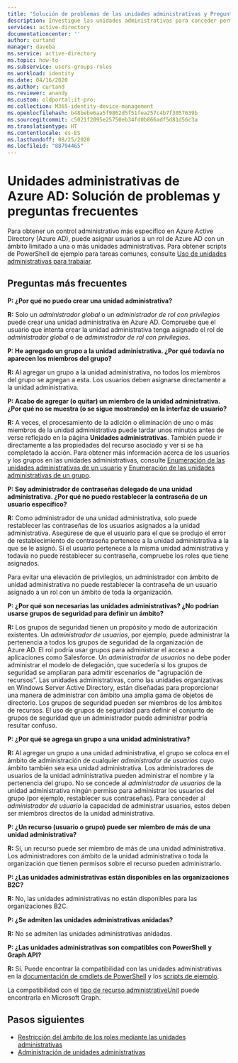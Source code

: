 ```yaml
---
title: 'Solución de problemas de las unidades administrativas y Preguntas frecuentes: Azure Active Directory | Microsoft Docs'
description: Investigue las unidades administrativas para conceder permisos con ámbito restringido en Azure Active Directory
services: active-directory
documentationcenter: ''
author: curtand
manager: daveba
ms.service: active-directory
ms.topic: how-to
ms.subservice: users-groups-roles
ms.workload: identity
ms.date: 04/16/2020
ms.author: curtand
ms.reviewer: anandy
ms.custom: oldportal;it-pro;
ms.collection: M365-identity-device-management
ms.openlocfilehash: b48bebe6aa5f9862d5f51fea257c4b7f3057639b
ms.sourcegitcommit: c5021f2095e25750eb34fd0b866adf5d81d56c3a
ms.translationtype: HT
ms.contentlocale: es-ES
ms.lasthandoff: 08/25/2020
ms.locfileid: "88794465"
---
```

# <a name="azure-ad-administrative-units-troubleshooting-and-faq"></a>Unidades administrativas de Azure AD: Solución de problemas y preguntas frecuentes

Para obtener un control administrativo más específico en Azure Active Directory (Azure AD), puede asignar usuarios a un rol de Azure AD con un ámbito limitado a una o más unidades administrativas. Para obtener scripts de PowerShell de ejemplo para tareas comunes, consulte [Uso de unidades administrativas para trabajar](/powershell/azure/active-directory/working-with-administrative-units?view=azureadps-2.0).

## <a name="frequently-asked-questions"></a>Preguntas más frecuentes

**P: ¿Por qué no puedo crear una unidad administrativa?**

**R:** Solo un *administrador global* o un *administrador de rol con privilegios* puede crear una unidad administrativa en Azure AD. Compruebe que el usuario que intenta crear la unidad administrativa tenga asignado el rol de *administrador global* o de *administrador de rol con privilegios*.

**P: He agregado un grupo a la unidad administrativa. ¿Por qué todavía no aparecen los miembros del grupo?**

**R:** Al agregar un grupo a la unidad administrativa, no todos los miembros del grupo se agregan a esta. Los usuarios deben asignarse directamente a la unidad administrativa.

**P: Acabo de agregar (o quitar) un miembro de la unidad administrativa. ¿Por qué no se muestra (o se sigue mostrando) en la interfaz de usuario?**

**R:** A veces, el procesamiento de la adición o eliminación de uno o más miembros de la unidad administrativa puede tardar unos minutos antes de verse reflejado en la página **Unidades administrativas**. También puede ir directamente a las propiedades del recurso asociado y ver si se ha completado la acción. Para obtener más información acerca de los usuarios y los grupos en las unidades administrativas, consulte [Enumeración de las unidades administrativas de un usuario](roles-admin-units-add-manage-users.md) y [Enumeración de las unidades administrativas de un grupo](roles-admin-units-add-manage-groups.md).

**P: Soy administrador de contraseñas delegado de una unidad administrativa. ¿Por qué no puedo restablecer la contraseña de un usuario específico?**

**R:** Como administrador de una unidad administrativa, solo puede restablecer las contraseñas de los usuarios asignados a la unidad administrativa. Asegúrese de que el usuario para el que se produjo el error de restablecimiento de contraseña pertenece a la unidad administrativa a la que se le asignó. Si el usuario pertenece a la misma unidad administrativa y todavía no puede restablecer su contraseña, compruebe los roles que tiene asignados. 

Para evitar una elevación de privilegios, un administrador con ámbito de unidad administrativa no puede restablecer la contraseña de un usuario asignado a un rol con un ámbito de toda la organización.

**P: ¿Por qué son necesarias las unidades administrativas? ¿No podrían usarse grupos de seguridad para definir un ámbito?**

**R:** Los grupos de seguridad tienen un propósito y modo de autorización existentes. Un *administrador de usuarios*, por ejemplo, puede administrar la pertenencia a todos los grupos de seguridad de la organización de Azure AD. El rol podría usar grupos para administrar el acceso a aplicaciones como Salesforce. Un *administrador de usuarios* no debe poder administrar el modelo de delegación, que sucedería si los grupos de seguridad se ampliaran para admitir escenarios de "agrupación de recursos". Las unidades administrativas, como las unidades organizativas en Windows Server Active Directory, están diseñadas para proporcionar una manera de administrar con ámbito una amplia gama de objetos de directorio. Los grupos de seguridad pueden ser miembros de los ámbitos de recursos. El uso de grupos de seguridad para definir el conjunto de grupos de seguridad que un administrador puede administrar podría resultar confuso.

**P: ¿Por qué se agrega un grupo a una unidad administrativa?**

**R:** Al agregar un grupo a una unidad administrativa, el grupo se coloca en el ámbito de administración de cualquier *administrador de usuarios* cuyo ámbito también sea esa unidad administrativa. Los administradores de usuarios de la unidad administrativa pueden administrar el nombre y la pertenencia del grupo. No se concede al *administrador de usuarios* de la unidad administrativa ningún permiso para administrar los usuarios del grupo (por ejemplo, restablecer sus contraseñas). Para conceder al *administrador de usuario* la capacidad de administrar usuarios, estos deben ser miembros directos de la unidad administrativa.

**P: ¿Un recurso (usuario o grupo) puede ser miembro de más de una unidad administrativa?**

**R:** Sí, un recurso puede ser miembro de más de una unidad administrativa. Los administradores con ámbito de la unidad administrativa o toda la organización que tienen permisos sobre el recurso pueden administrarlo.

**P: ¿Las unidades administrativas están disponibles en las organizaciones B2C?**

**R:** No, las unidades administrativas no están disponibles para las organizaciones B2C.

**P: ¿Se admiten las unidades administrativas anidadas?**

**R:** No se admiten las unidades administrativas anidadas.

**P: ¿Las unidades administrativas son compatibles con PowerShell y Graph API?**

**R:** Sí. Puede encontrar la compatibilidad con las unidades administrativas en la [documentación de cmdlets de PowerShell](/powershell/module/Azuread/?view=azureadps-2.0-preview) y los [scripts de ejemplo](/powershell/azure/active-directory/working-with-administrative-units?view=azureadps-2.0-preview). 

La compatibilidad con el [tipo de recurso administrativeUnit](/graph/api/resources/administrativeunit?view=graph-rest-beta) puede encontrarla en Microsoft Graph.

## <a name="next-steps"></a>Pasos siguientes

- [Restricción del ámbito de los roles mediante las unidades administrativas](directory-administrative-units.md)
- [Administración de unidades administrativas](roles-admin-units-manage.md)